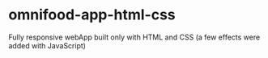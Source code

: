 # omnifood-app-html-css
Fully responsive webApp built only with HTML and CSS (a few effects were added with JavaScript)
